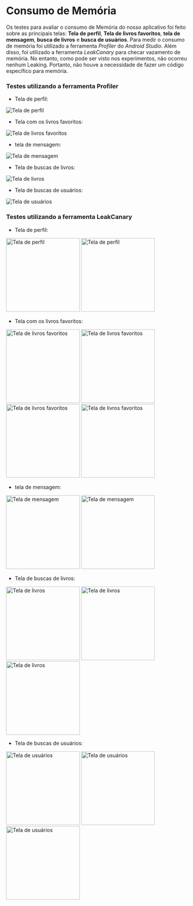 # Consumo de Memória

Os testes para avaliar o consumo de Memória do nosso aplicativo foi feito sobre as principais telas: **Tela de perfil**, 
**Tela de  livros favoritos**, **tela de mensagem**, **busca de livros** e **busca de usuários**. Para medir o consumo 
de memória foi utilizado a ferramenta *Profiler* do *Android Studio*. Além disso, foi utilizado a ferramenta *LeakCanary* para checar vazamento de memória. No entanto, como pode ser visto nos experimentos, não ocorreu nenhum Leaking. Portanto, não houve a necessidade de fazer um código específico para memória. 

### Testes utilizando a ferramenta Profiler

* Tela de perfil:
<img src="img/memoria tela de perfil.png" alt="Tela de perfil" />

* Tela com os livros favoritos:
<img src="img/memoria tela de livros favoritos.png" alt="Tela de livros favoritos" />

* tela de mensagem:
<img src="img/memoria tela de mensagem.png" alt="Tela de mensagem" />

* Tela de buscas de livros:
<img src="img/memoria tela de buscar livros.png" alt="Tela de livros" />

* Tela de buscas de usuários:
<img src="img/memoria tela de busca de usuario.png" alt="Tela de usuários" />


### Testes utilizando a ferramenta LeakCanary

* Tela de perfil:

<img src="img/tela de perfil 1.jpg" width=200 alt="Tela de perfil" /> <img src="img/tela de perfil 2.jpg" width=200 alt="Tela de perfil" />

* Tela com os livros favoritos:

<img src="img/tela de livros favoritos 1.jpg" width=200 alt="Tela de livros favoritos" /> <img src="img/tela de livros favoritos 2.jpg" width=200 alt="Tela de livros favoritos" /> <img src="img/tela de livros favoritos 3.jpg" width=200 alt="Tela de livros favoritos" />  <img src="img/tela de livros favoritos 4.jpg" width=200 alt="Tela de livros favoritos" />

* tela de mensagem:

<img src="img/tela de mensagem 1.jpg" width=200 alt="Tela de mensagem" /> <img src="img/tela de mensagem 2.jpg" width=200 alt="Tela de mensagem" />

* Tela de buscas de livros:

<img src="img/tela de busca de livro 1.jpg" width=200 alt="Tela de livros" /> <img src="img/tela de busca de livro 2.jpg" width=200 alt="Tela de livros" /> <img src="img/tela de busca de livro 3.jpg" width=200 alt="Tela de livros" />

* Tela de buscas de usuários:

<img src="img/tela de busca de usuario 1.jpg" width=200 alt="Tela de usuários" /> <img src="img/tela de busca de usuario 2.jpg" width=200 alt="Tela de usuários" /> <img src="img/tela de busca de usuario 3.jpg" width=200 alt="Tela de usuários" />

